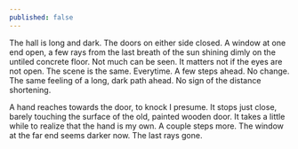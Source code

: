 ```yaml
---
published: false
---
```

The hall is long and dark. The doors on either side closed. A window at one end open, a few rays from the last breath of the sun shining dimly on the untiled concrete floor. Not much can be seen. It matters not if the eyes are not open. The scene is the same. Everytime. A few steps ahead. No change. The same feeling of a long, dark path ahead. No sign of the distance shortening.

A hand reaches towards the door, to knock I presume. It stops just close, barely touching the surface of the old, painted wooden door. It takes a little while to realize that the hand is my own. A couple steps more. The window at the far end seems darker now. The last rays gone.

